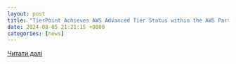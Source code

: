 ```yaml
---
layout: post
title: "TierPoint Achieves AWS Advanced Tier Status within the AWS Partner Network"
date: 2024-08-05 21:21:15 +0000
categories: [news]
---
```


[Читати далі](https://www.kxan.com/business/press-releases/globenewswire/9198305/tierpoint-achieves-aws-advanced-tier-status-within-the-aws-partner-network)
